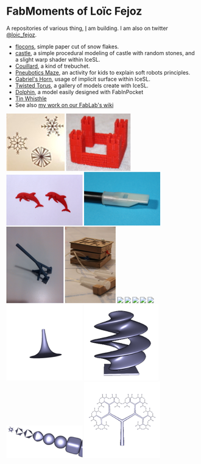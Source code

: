 FabMoments of Loïc Fejoz
========================

A repositories of various thing, [I](http://www.fejoz.net) am building.
I am also on twitter [@loic_fejoz](https://twitter.com/loic_fejoz).


* [flocons](flocons), simple paper cut of snow flakes.
* [castle](castle), a simple procedural modeling of castle with random stones, and a slight warp shader within IceSL.
* [Couillard](couillard), a kind of trebuchet.
* [Pneubotics Maze](pneubotics-maze), an activity for kids to explain soft robots principles.
* [Gabriel's Horn](gabriel-horn), usage of implicit surface within IceSL.
* [Twisted Torus](icesl-gallery), a gallery of models create with IceSL.
* [Dolphin](dolphin), a model easily designed with FabInPocket
* [Tin Whisthle](tinwhistle)
* See also [my work on our FabLab's wiki](http://wiki.nybi.cc/index.php/Utilisateur:Loic.fejoz)

<a href="flocons" title=""><img src="flocons/flocons-thumbnail.jpg" height="150px" /></a>
<a href="castle" title=""><img src="castle/20160206_0016-100x89.jpg" height="150px" /></a>
<a href="dolphin" title="a model designed in less than 10mn with FabInPocket"><img src="dolphin/3d-printed-dolphin.jpg" width="200px" /></a>
<a href="tinwhistle" title="a 3D printed mouthpiece for a tinwhistle"><img src="tinwhistle/tinwhistle-800x562.jpg" width="200px" /></a>
<a href="couillard" title="a kind of trebuchet, 3D printed"><img src="couillard/couillard-printed.jpg" height="200px" /></a>
<a href="pneubotics-maze" title="a game to explain soft robots" ><img src="pneubotics-maze/IMG_1187-533x800.jpg" height="200px" /></a>
<a href="http://wiki.nybi.cc/index.php/OmbreSaintNicolas" title="hot wire cutting of Saint-Nicolas"><img src="http://wiki.nybi.cc/images/thumb/9/9f/Ombre-saint-nicolas.svg/800px-Ombre-saint-nicolas.svg.png" width="200px" /></a>
<a href="http://wiki.nybi.cc/index.php/CharlyRobot" title="Electronic board to plug a CNC on parallel port"><img src="http://wiki.nybi.cc/images/8/81/Adaptateur-charlyrobot.png"  width="200px"></a>
<a href="http://wiki.nybi.cc/index.php/ArduCitrouille" title="A pumpkin animated with Arduino"><img src="http://wiki.nybi.cc/images/2/21/Image-010.jpg" height="200px"></a>
<a href="http://wiki.nybi.cc/index.php/ChevaletBinaire" title="A game to explain computer science with out computer, particularly binary encoding"><img src="http://wiki.nybi.cc/images/thumb/c/c4/Chevalet_binaire_barres.jpg/400px-Chevalet_binaire_barres.jpg" width="200px"></a>
<a href="http://wiki.nybi.cc/index.php/MostUselessMachine/GuideDIYFest3" title="A most useless box made with cardboard"><img src="http://wiki.nybi.cc/images/5/5b/Most-useless-box-carton.jpg" width="200px"></a>
<a href="gabriel-horn" title="3D modeling with IceSL"><img src="gabriel-horn/shot0004.png" height="200px" /></a>
<a href="icesl-gallery#twisted-torus" title="3D printing a twisted torus with IceSL"><img src="icesl-gallery/twisted-0000.png" height="200px"></a>
<a href="icesl-gallery#superquadrics"  title="3D modeling with IceSL"><img src="icesl-gallery/superquadrics-0000.png" width="200px"></a>
<a href="icesl-gallery#pythagoras-tree" title="3D modeling with IceSL"><img src="icesl-gallery/pythagoras-tree-0000.png" width="200px" /></a>
